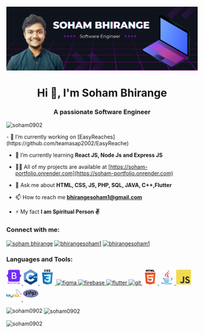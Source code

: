 ![logo](https://github.com/Soham0902/Soham0902/blob/main/Github%20banner_Soham.png)
<h1 align="center">Hi 👋, I'm Soham Bhirange</h1>
<h3 align="center">A passionate Software Engineer</h3>
<p align="left"> <img src="https://komarev.com/ghpvc/?username=soham0902&label=Profile%20views&color=0e75b6&style=flat" alt="soham0902" /> </p>
- 🔭 I’m currently working on [EasyReaches](https://github.com/teamasap2002/EasyReache)

- 🌱 I’m currently learning **React JS, Node Js and Express JS**

- 👨‍💻 All of my projects are available at [https://soham-portfolio.onrender.com](https://soham-portfolio.onrender.com)

- 💬 Ask me about **HTML, CSS, JS, PHP, SQL, JAVA, C++,Flutter**

- 📫 How to reach me **bhirangesoham1@gmail.com**

- ⚡ My fact **I am Spiritual Person ✌**

<h3 align="left">Connect with me:</h3>
<p align="left">
<a href="www.linkedin.com/in/soham-bhirange-166242211" target="blank"><img align="center" src="https://raw.githubusercontent.com/rahuldkjain/github-profile-readme-generator/master/src/images/icons/Social/linked-in-alt.svg" alt="soham bhirange" height="30" width="40" /></a>
<a href="https://www.hackerrank.com/bhirangesoham1" target="blank"><img align="center" src="https://raw.githubusercontent.com/rahuldkjain/github-profile-readme-generator/master/src/images/icons/Social/hackerrank.svg" alt="bhirangesoham1" height="30" width="40" /></a>
<a href="https://www.leetcode.com/bhirangesoham1" target="blank"><img align="center" src="https://raw.githubusercontent.com/rahuldkjain/github-profile-readme-generator/master/src/images/icons/Social/leet-code.svg" alt="bhirangesoham1" height="30" width="40" /></a>
</p>

<h3 align="left">Languages and Tools:</h3>
<p align="left"> <a href="https://getbootstrap.com" target="_blank" rel="noreferrer"> <img src="https://raw.githubusercontent.com/devicons/devicon/master/icons/bootstrap/bootstrap-plain-wordmark.svg" alt="bootstrap" width="40" height="40"/> </a> <a href="https://www.w3schools.com/cpp/" target="_blank" rel="noreferrer"> <img src="https://raw.githubusercontent.com/devicons/devicon/master/icons/cplusplus/cplusplus-original.svg" alt="cplusplus" width="40" height="40"/> </a> <a href="https://www.w3schools.com/css/" target="_blank" rel="noreferrer"> <img src="https://raw.githubusercontent.com/devicons/devicon/master/icons/css3/css3-original-wordmark.svg" alt="css3" width="40" height="40"/> </a> <a href="https://www.figma.com/" target="_blank" rel="noreferrer"> <img src="https://www.vectorlogo.zone/logos/figma/figma-icon.svg" alt="figma" width="40" height="40"/> </a> <a href="https://firebase.google.com/" target="_blank" rel="noreferrer"> <img src="https://www.vectorlogo.zone/logos/firebase/firebase-icon.svg" alt="firebase" width="40" height="40"/> </a> <a href="https://flutter.dev" target="_blank" rel="noreferrer"> <img src="https://www.vectorlogo.zone/logos/flutterio/flutterio-icon.svg" alt="flutter" width="40" height="40"/> </a> <a href="https://git-scm.com/" target="_blank" rel="noreferrer"> <img src="https://www.vectorlogo.zone/logos/git-scm/git-scm-icon.svg" alt="git" width="40" height="40"/> </a> <a href="https://www.w3.org/html/" target="_blank" rel="noreferrer"> <img src="https://raw.githubusercontent.com/devicons/devicon/master/icons/html5/html5-original-wordmark.svg" alt="html5" width="40" height="40"/> </a> <a href="https://www.java.com" target="_blank" rel="noreferrer"> <img src="https://raw.githubusercontent.com/devicons/devicon/master/icons/java/java-original.svg" alt="java" width="40" height="40"/> </a> <a href="https://developer.mozilla.org/en-US/docs/Web/JavaScript" target="_blank" rel="noreferrer"> <img src="https://raw.githubusercontent.com/devicons/devicon/master/icons/javascript/javascript-original.svg" alt="javascript" width="40" height="40"/> </a> <a href="https://www.mysql.com/" target="_blank" rel="noreferrer"> <img src="https://raw.githubusercontent.com/devicons/devicon/master/icons/mysql/mysql-original-wordmark.svg" alt="mysql" width="40" height="40"/> </a> <a href="https://www.php.net" target="_blank" rel="noreferrer"> <img src="https://raw.githubusercontent.com/devicons/devicon/master/icons/php/php-original.svg" alt="php" width="40" height="40"/> </a> </p>

<p><img align="left" src="https://github-readme-stats.vercel.app/api/top-langs?username=soham0902&show_icons=true&locale=en&layout=compact" alt="soham0902" /></p>

<p>&nbsp;<img align="center" src="https://github-readme-stats.vercel.app/api?username=soham0902&show_icons=true&locale=en" alt="soham0902" /></p>

<p><img align="center" src="https://github-readme-streak-stats.herokuapp.com/?user=soham0902&" alt="soham0902" /></p>
